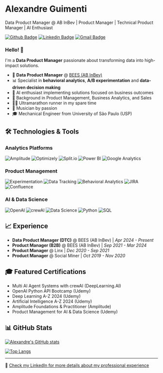 # Alexandre Guimenti
Data Product Manager @ AB InBev | Product Manager | Technical Product Manager | AI Enthusiast

[![Github Badge](https://img.shields.io/badge/-Github-000?style=flat-square&logo=Github&logoColor=white&link=https://github.com/alexguimenti)](https://github.com/alexguimenti)
[![Linkedin Badge](https://img.shields.io/badge/-LinkedIn-blue?style=flat-square&logo=Linkedin&logoColor=white&link=https://www.linkedin.com/in/alexandre-guimenti/)](https://www.linkedin.com/in/alexandre-guimenti/)
[![Gmail Badge](https://img.shields.io/badge/-Gmail-c14438?style=flat-square&logo=Gmail&logoColor=white&link=mailto:alexguimenti@gmail.com)](mailto:alexguimenti@gmail.com)

### Hello! 👋

I'm a **Data Product Manager** passionate about transforming data into high-impact solutions.

- 🚀 **Data Product Manager** @ [BEES (AB InBev)](https://www.bees.com/)
- 📊 Specialist in **behavioral analytics**, **A/B experimentation** and **data-driven decision making**
- 🤖 AI enthusiast implementing solutions focused on business outcomes
- 💼 Background in Product Management, Business Analytics, and Sales
- 🏃‍♂️ Ultramarathon runner in my spare time
- 🎸 Musician by passion
- 🎓 Mechanical Engineer from University of São Paulo (USP)

## 🛠️ Technologies & Tools

### Analytics Platforms
![Amplitude](https://img.shields.io/badge/-Amplitude-512BD4?style=flat-square&logo=amplitude&logoColor=white)
![Optimizely](https://img.shields.io/badge/-Optimizely-0037FF?style=flat-square&logo=optimizely&logoColor=white)
![Split.io](https://img.shields.io/badge/-Split.io-4A154B?style=flat-square&logo=split&logoColor=white)
![Power BI](https://img.shields.io/badge/-Power%20BI-F2C811?style=flat-square&logo=powerbi&logoColor=black)
![Google Analytics](https://img.shields.io/badge/-Google%20Analytics-E37400?style=flat-square&logo=googleanalytics&logoColor=white)

### Product Management
![Experimentation](https://img.shields.io/badge/-Experimentation-FF4088?style=flat-square&logoColor=white)
![Data Tracking](https://img.shields.io/badge/-Data%20Tracking-5C2D91?style=flat-square&logoColor=white)
![Behavioral Analytics](https://img.shields.io/badge/-Behavioral%20Analytics-0078D7?style=flat-square&logoColor=white)
![JIRA](https://img.shields.io/badge/-JIRA-0052CC?style=flat-square&logo=jira&logoColor=white)
![Confluence](https://img.shields.io/badge/-Confluence-172B4D?style=flat-square&logo=confluence&logoColor=white)

### AI & Data Science
![OpenAI](https://img.shields.io/badge/-OpenAI-412991?style=flat-square&logo=openai&logoColor=white)
![crewAI](https://img.shields.io/badge/-crewAI-009688?style=flat-square&logoColor=white)
![Data Science](https://img.shields.io/badge/-Data%20Science-3498DB?style=flat-square&logoColor=white)
![Python](https://img.shields.io/badge/-Python-3776AB?style=flat-square&logo=python&logoColor=white)
![SQL](https://img.shields.io/badge/-SQL-4479A1?style=flat-square&logo=mysql&logoColor=white)

## 📈 Experience

- **Data Product Manager (DTC)** @ BEES (AB InBev) | *Apr 2024 - Present*
- **Product Manager (B2B)** @ BEES (AB InBev) | *Sep 2021 - Mar 2024*
- **Product Manager** @ Linx | *Dec 2020 - Sep 2021*
- **Product Manager** @ Social Miner | *Oct 2019 - Nov 2020*

## 🎓 Featured Certifications

- Multi AI Agent Systems with crewAI (DeepLearning.AI)
- OpenAI Python API Bootcamp (Udemy)
- Deep Learning A-Z 2024 (Udemy)
- Artificial Intelligence A-Z 2024 (Udemy)
- Amplitude Foundations & Practitioner (Amplitude)
- Product Management for AI & Data Science (Udemy)

## 📊 GitHub Stats

[![Alexandre's GitHub stats](https://github-readme-stats.vercel.app/api?username=alexguimenti&show_icons=true&theme=dracula)](https://github.com/alexguimenti)

[![Top Langs](https://github-readme-stats.vercel.app/api/top-langs/?username=alexguimenti&layout=compact&theme=dracula)](https://github.com/alexguimenti)

---

💼 [Check my LinkedIn for more details about my professional experience](https://www.linkedin.com/in/alexandre-guimenti/)

